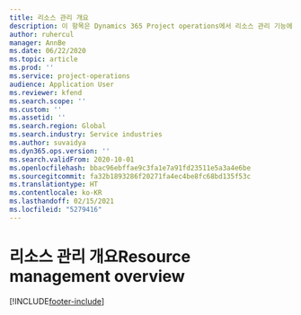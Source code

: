 ```yaml
---
title: 리소스 관리 개요
description: 이 항목은 Dynamics 365 Project operations에서 리소스 관리 기능에 대한 정보를 제공합니다.
author: ruhercul
manager: AnnBe
ms.date: 06/22/2020
ms.topic: article
ms.prod: ''
ms.service: project-operations
audience: Application User
ms.reviewer: kfend
ms.search.scope: ''
ms.custom: ''
ms.assetid: ''
ms.search.region: Global
ms.search.industry: Service industries
ms.author: suvaidya
ms.dyn365.ops.version: ''
ms.search.validFrom: 2020-10-01
ms.openlocfilehash: bbac96ebffae9c3fa1e7a91fd23511e5a3a4e6be
ms.sourcegitcommit: fa32b1893286f20271fa4ec4be8fc68bd135f53c
ms.translationtype: HT
ms.contentlocale: ko-KR
ms.lasthandoff: 02/15/2021
ms.locfileid: "5279416"
---
```

# <a name="resource-management-overview"></a><span data-ttu-id="6431b-103">리소스 관리 개요</span><span class="sxs-lookup"><span data-stu-id="6431b-103">Resource management overview</span></span>


[!INCLUDE[footer-include](../includes/footer-banner.md)]